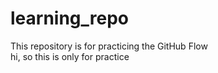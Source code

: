 # learning_repo
This repository is for practicing the GitHub Flow
<br>
hi, so this is only for practice

